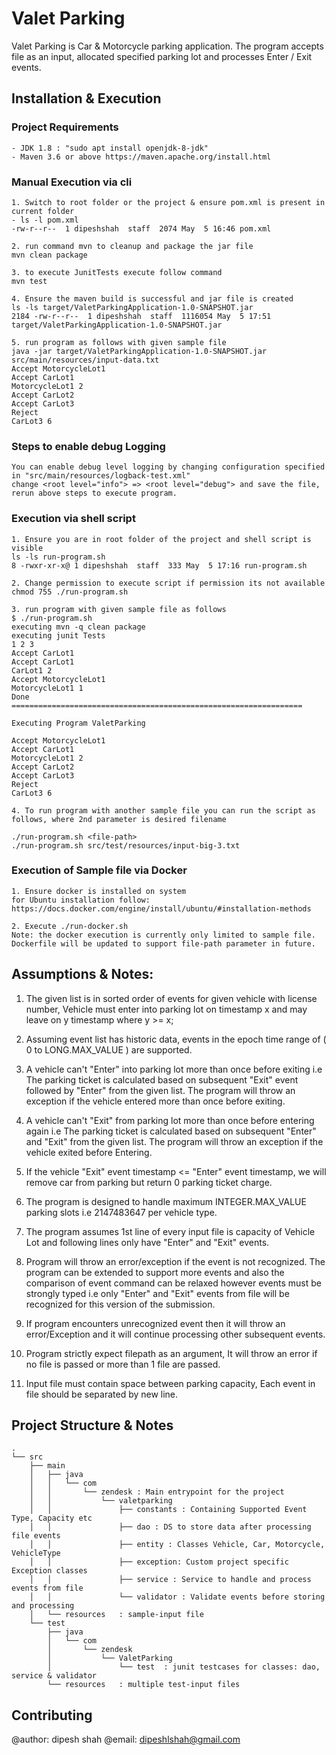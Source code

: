 # Valet Parking
Valet Parking is Car & Motorcycle parking application. The program accepts file as an input, allocated specified parking lot and processes Enter / Exit events.

## Installation & Execution
### Project Requirements
```
- JDK 1.8 : "sudo apt install openjdk-8-jdk"
- Maven 3.6 or above https://maven.apache.org/install.html
```
### Manual Execution via cli
```
1. Switch to root folder or the project & ensure pom.xml is present in current folder
- ls -l pom.xml
-rw-r--r--  1 dipeshshah  staff  2074 May  5 16:46 pom.xml

2. run command mvn to cleanup and package the jar file
mvn clean package

3. to execute JunitTests execute follow command
mvn test

4. Ensure the maven build is successful and jar file is created
ls -ls target/ValetParkingApplication-1.0-SNAPSHOT.jar
2184 -rw-r--r--  1 dipeshshah  staff  1116054 May  5 17:51 target/ValetParkingApplication-1.0-SNAPSHOT.jar

5. run program as follows with given sample file
java -jar target/ValetParkingApplication-1.0-SNAPSHOT.jar src/main/resources/input-data.txt
Accept MotorcycleLot1
Accept CarLot1
MotorcycleLot1 2
Accept CarLot2
Accept CarLot3
Reject
CarLot3 6
```

### Steps to enable debug Logging
```
You can enable debug level logging by changing configuration specified in "src/main/resources/logback-test.xml" 
change <root level="info"> => <root level="debug"> and save the file, rerun above steps to execute program.
```

### Execution via shell script
```
1. Ensure you are in root folder of the project and shell script is visible
ls -ls run-program.sh
8 -rwxr-xr-x@ 1 dipeshshah  staff  333 May  5 17:16 run-program.sh

2. Change permission to execute script if permission its not available
chmod 755 ./run-program.sh

3. run program with given sample file as follows
$ ./run-program.sh
executing mvn -q clean package
executing junit Tests
1 2 3
Accept CarLot1
Accept CarLot1
CarLot1 2
Accept MotorcycleLot1
MotorcycleLot1 1
Done
=================================================================

Executing Program ValetParking

Accept MotorcycleLot1
Accept CarLot1
MotorcycleLot1 2
Accept CarLot2
Accept CarLot3
Reject
CarLot3 6

4. To run program with another sample file you can run the script as follows, where 2nd parameter is desired filename

./run-program.sh <file-path>
./run-program.sh src/test/resources/input-big-3.txt
```

### Execution of Sample file via Docker
```
1. Ensure docker is installed on system
for Ubuntu installation follow: https://docs.docker.com/engine/install/ubuntu/#installation-methods

2. Execute ./run-docker.sh
Note: the docker execution is currently only limited to sample file. Dockerfile will be updated to support file-path parameter in future.
```

##    Assumptions & Notes:

1. The given list is in sorted order of events for given vehicle with license number, Vehicle must enter into parking lot on timestamp x and may leave on y timestamp where y >= x;

2. Assuming event list has historic data, events in the epoch time range of ( 0 to LONG.MAX_VALUE ) are supported.

3. A vehicle can't "Enter" into parking lot more than once before exiting i.e The parking ticket is calculated based on subsequent "Exit" event followed by "Enter" from the given list. The program will throw an exception if the vehicle entered more than once before exiting. 

4. A vehicle can't "Exit" from parking lot more than once before entering again i.e The parking ticket is calculated based on subsequent "Enter" and "Exit" from the given list. The program will throw an exception if the vehicle exited before Entering.

5. If the vehicle "Exit" event timestamp <= "Enter" event timestamp, we will remove car from parking but return 0 parking ticket charge.

6. The program is designed to handle maximum INTEGER.MAX_VALUE parking slots i.e 2147483647 per vehicle type.  

7. The program assumes 1st line of every input file is capacity of Vehicle Lot and following lines only have "Enter" and "Exit" events.

8. Program will throw an error/exception if the event is not recognized. The program can be extended to support more events and also the comparison of event command can be relaxed however events must be strongly typed i.e only "Enter" and "Exit" events from file will be recognized for this version of the submission.

9. If program encounters unrecognized event then it will throw an error/Exception and it will continue processing other subsequent events.

10. Program strictly expect filepath as an argument, It will throw an error if no file is passed or more than 1 file are passed.

11. Input file must contain space between parking capacity, Each event in file should be separated by new line.

## Project Structure & Notes

```
.
└── src
    ├── main
    │   ├── java
    │   │   └── com
    │   │       └── zendesk : Main entrypoint for the project
    │   │           └── valetparking
    │   │               ├── constants : Containing Supported Event Type, Capacity etc
    │   │               ├── dao : DS to store data after processing file events
    │   │               ├── entity : Classes Vehicle, Car, Motorcycle, VehicleType
    │   │               ├── exception: Custom project specific Exception classes
    │   │               ├── service : Service to handle and process events from file
    │   │               └── validator : Validate events before storing and processing
    │   └── resources   : sample-input file
    └── test
        ├── java
        │   └── com
        │       └── zendesk
        │           └── ValetParking
        │               └── test  : junit testcases for classes: dao, service & validator
        └── resources   : multiple test-input files
```

## Contributing

@author: dipesh shah
@email: dipeshlshah@gmail.com